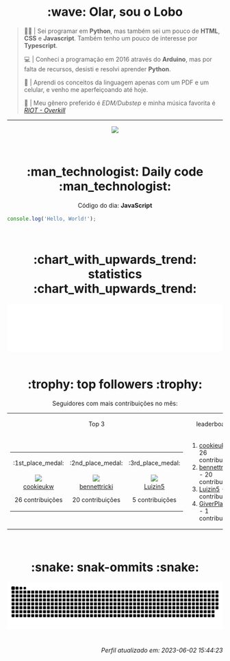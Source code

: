 <div align="center">
  <h1>:wave: Olar, sou o Lobo</h1>
</div>

> :technologist: | Sei programar em **Python**, mas também sei um pouco de **HTML**, **CSS** e **Javascript**. Também tenho um pouco de  interesse por **Typescript**.
> 
> :computer: | Conheci a programação em 2016 através do **Arduino**, mas por falta de recursos, desisti e resolvi aprender **Python**.
> 
> :iphone: | Aprendi os conceitos da linguagem apenas com um PDF e um celular, e venho me aperfeiçoando até hoje.
> 
> :musical_note: | Meu gênero preferido é *EDM/Dubstep* e minha música favorita é [*RIOT - Overkill*](https://open.spotify.com/track/4XdaaDFE881SlIaz31pTAG?si=d4e500f50a2f4afe)

***

<p align="center">
  <a href="https://skillicons.dev">
    <img src="https://skillicons.dev/icons?i=py,md,html,css,js,github,git,vscode,linux,ts,sass,react,vite,vercel,arduino" />
  </a>
</p>

<br>

<div align="center">
  <h1>:man_technologist: Daily code :man_technologist:</h1>
  <p>Código do dia: <b>JavaScript</b></p>
  
  <div align="left">

```js
console.log('Hello, World!');
```

  </div>
</div>

<br>

<div align="center">
<h1>:chart_with_upwards_trend: statistics :chart_with_upwards_trend:</h1>
  <a href="https://github.com/Lobooooooo14" target="_blank">
    <img src="https://github.com/Lobooooooo14/Lobooooooo14/blob/renders-output/metrics.plugin.languages.svg" alt="most used languages" width="600px">
  </a>
</div>

<br>

<div align="center">
    <h1>:trophy: top followers :trophy:</h1>
    <p>Seguidores com mais contribuições no mês:</p>
    <table>
        <tr>
            <td align="center">
                <p>Top 3</p>
            </td>
            <td align="center">
                <p>leaderboard</p>
            </td>
        </tr>
        <tr>
            <td width="100px" align="center">
                <table><tr><td width="100px" align="center"><p>:1st_place_medal:</p></td><td width="100px" align="center"><p>:2nd_place_medal:</p></td><td width="100px" align="center"><p>:3rd_place_medal:</p></td></tr><tr><td width="100px" align="center"><img src="https://avatars.githubusercontent.com/u/65344982?v=4" width="100%"/><br><a href="https://github.com/cookieukw" target="_blank">cookieukw</a><p>26 contribuições</p></td><td width="100px" align="center"><img src="https://avatars.githubusercontent.com/u/128815126?v=4" width="100%"/><br><a href="https://github.com/bennettricki" target="_blank">bennettricki</a><p>20 contribuições</p></td><td width="100px" align="center"><img src="https://avatars.githubusercontent.com/u/83879368?v=4" width="100%"/><br><a href="https://github.com/Luizin5" target="_blank">Luizin5</a><p>5 contribuições</p></td></tr></table>
            </td>
            <td width="fit-content" align="left">
                <ol><li><a href="https://github.com/cookieukw">cookieukw</a><span> - 26 contribuicões</span></li><li><a href="https://github.com/bennettricki">bennettricki</a><span> - 20 contribuicões</span></li><li><a href="https://github.com/Luizin5">Luizin5</a><span> - 5 contribuicões</span></li><li><a href="https://github.com/GiverPlay007">GiverPlay007</a><span> - 1 contribuição</span></li></ol>
            </td>
        </tr>
    </table>
</div>

<br>

<div align="center">
  <h1>:snake: snak-ommits :snake:</h1>
    <picture>
      <source media="(prefers-color-scheme: dark)" srcset="https://raw.githubusercontent.com/Lobooooooo14/Lobooooooo14/snake-output/github-contribution-grid-snake-dark.svg">
      <source media="(prefers-color-scheme: light)" srcset="https://raw.githubusercontent.com/Lobooooooo14/Lobooooooo14/snake-output/github-contribution-grid-snake.svg">
      <img alt="github contribution grid snake animation" src="https://raw.githubusercontent.com/Lobooooooo14/Lobooooooo14/snake-output/github-contribution-grid-snake.svg">
    </picture>
</div>

<br>

<div align="right">
  <h6>Perfil atualizado em: 2023-06-02 15:44:23<h6>
</div>
